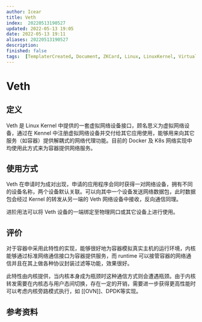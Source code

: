 ```yaml
---
author: Icear
title: Veth
index:  20220513190527
updated: 2022-05-13 19:05
date: 2022-05-13 19:11
aliases: 20220513190527 
description: 
finished: false
tags:  [TemplaterCreated, Document, ZKCard, Linux, LinuxKernel, Virtualization, Container]
---
```


# Veth


## 定义

Veth 是 Linux Kernel 中提供的一套虚拟网络设备接口，顾名思义为虚拟网络设备，通过在 Kennel 中注册虚拟网络设备并交付给其它应用使用，能够用来向其它服务（如容器）提供解耦式的网络代理功能。目前的 Docker 及 K8s 网络实现中均使用此方式来为容器提供网络服务。

## 使用方式

Veth 在申请时为成对出现，申请的应用程序会同时获得一对网络设备，拥有不同的设备名称，两个设备默认关联。可以向其中一个设备发送网络数据包，此时数据包会经过 Kernel 的转发从另一端的 Veth 网络设备中接收，反向通信同理。

进阶用法可以将 Veth 设备的一端绑定至物理网口或其它设备上进行使用。

## 评价

对于容器中采用此特性的实现，能够很好地为容器模拟真实主机的运行环境，内核能够通过标准网络通信接口为容器提供服务，而 runtime 可以接管容器的网络通信并且在其上做各种协议封装过滤等功能，效果很好。

此特性由内核提供，当内核本身成为瓶颈时这种通信方式则会遭遇瓶颈。由于内核转发需要在内核态与用户态间切换，存在一定的开销，需要进一步获得更高性能时可以考虑内核旁路模式执行，如 [[OVN]]、DPDK等实现。

## 参考资料
